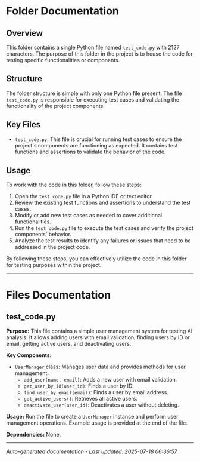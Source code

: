 # Folder Documentation

## Overview
This folder contains a single Python file named `test_code.py` with 2127 characters. The purpose of this folder in the project is to house the code for testing specific functionalities or components.

## Structure
The folder structure is simple with only one Python file present. The file `test_code.py` is responsible for executing test cases and validating the functionality of the project components.

## Key Files
- `test_code.py`: This file is crucial for running test cases to ensure the project's components are functioning as expected. It contains test functions and assertions to validate the behavior of the code.

## Usage
To work with the code in this folder, follow these steps:
1. Open the `test_code.py` file in a Python IDE or text editor.
2. Review the existing test functions and assertions to understand the test cases.
3. Modify or add new test cases as needed to cover additional functionalities.
4. Run the `test_code.py` file to execute the test cases and verify the project components' behavior.
5. Analyze the test results to identify any failures or issues that need to be addressed in the project code.

By following these steps, you can effectively utilize the code in this folder for testing purposes within the project.

---

# Files Documentation

## test_code.py

**Purpose:** This file contains a simple user management system for testing AI analysis. It allows adding users with email validation, finding users by ID or email, getting active users, and deactivating users.

**Key Components:**
- `UserManager` class: Manages user data and provides methods for user management.
  - `add_user(name, email)`: Adds a new user with email validation.
  - `get_user_by_id(user_id)`: Finds a user by ID.
  - `find_user_by_email(email)`: Finds a user by email address.
  - `get_active_users()`: Retrieves all active users.
  - `deactivate_user(user_id)`: Deactivates a user without deleting.

**Usage:** Run the file to create a `UserManager` instance and perform user management operations. Example usage is provided at the end of the file.

**Dependencies:** None.

---
*Auto-generated documentation - Last updated: 2025-07-18 06:36:57*
